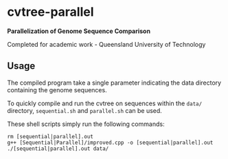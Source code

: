 # cvtree-parallel
**Parallelization of Genome Sequence Comparison**

Completed for academic work - Queensland University of Technology

## Usage
The compiled program take a single parameter indicating the data directory containing the genome sequences.

To quickly compile and run the cvtree on sequences within the `data/` directory, `sequential.sh` and `parallel.sh` can be used.

These shell scripts simply run the following commands:

```
rm [sequential|parallel].out
g++ [Sequential|Parallel]/improved.cpp -o [sequential|parallel].out
./[sequential|parallel].out data/
```
